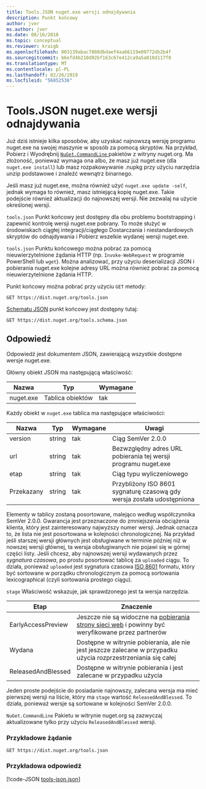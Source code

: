 ```yaml
---
title: Tools.JSON nuget.exe wersji odnajdywania
description: Punkt końcowy
author: jver
ms.author: jver
ms.date: 08/16/2018
ms.topic: conceptual
ms.reviewer: kraigb
ms.openlocfilehash: 003139abac7808dbdaef4aa66119e09772db2b4f
ms.sourcegitcommit: b6efd4b210d92bf163c67e412ca9a5a018d117f0
ms.translationtype: MT
ms.contentlocale: pl-PL
ms.lasthandoff: 02/26/2019
ms.locfileid: "56852536"
---
```

# <a name="toolsjson-for-discovering-nugetexe-versions"></a>Tools.JSON nuget.exe wersji odnajdywania

Już dziś istnieje kilka sposobów, aby uzyskać najnowszą wersję programu nuget.exe na swojej maszynie w sposób za pomocą skryptów. Na przykład, Pobierz i Wyodrębnij [ `NuGet.CommandLine` ](https://www.nuget.org/packages/NuGet.CommandLine/) pakietów z witryny nuget.org. Ma złożoność, ponieważ wymaga ona albo, że masz już nuget.exe (dla `nuget.exe install`) lub masz rozpakowywanie .nupkg przy użyciu narzędzia unzip podstawowe i znaleźć wewnątrz binarnego.

Jeśli masz już nuget.exe, można również użyć `nuget.exe update -self`, jednak wymaga to również, masz istniejącą kopię nuget.exe. Takie podejście również aktualizacji do najnowszej wersji. Nie zezwalaj na użycie określonej wersji.

`tools.json` Punkt końcowy jest dostępny dla obu problemu bootstrapping i zapewnić kontrolę wersji nuget.exe pobrany. To może służyć w środowiskach ciągłej integracji/ciągłego Dostarczania i niestandardowych skryptów do odnajdywania i Pobierz wszelkie wydanej wersji nuget.exe.

`tools.json` Punktu końcowego można pobrać za pomocą nieuwierzytelnione żądania HTTP (np. `Invoke-WebRequest` w programie PowerShell lub `wget`). Można analizować, przy użyciu deserializacji JSON i pobierania nuget.exe kolejne adresy URL można również pobrać za pomocą nieuwierzytelnione żądania HTTP.

Punkt końcowy można pobrać przy użyciu `GET` metody:

    GET https://dist.nuget.org/tools.json

[Schematu JSON](http://json-schema.org/) punkt końcowy jest dostępny tutaj:

    GET https://dist.nuget.org/tools.schema.json

## <a name="response"></a>Odpowiedź

Odpowiedź jest dokumentem JSON, zawierającą wszystkie dostępne wersje nuget.exe.

Główny obiekt JSON ma następującą właściwość:

Nazwa      | Typ             | Wymagane
--------- | ---------------- | --------
nuget.exe | Tablica obiektów | tak

Każdy obiekt w `nuget.exe` tablica ma następujące właściwości:

Nazwa     | Typ   | Wymagane | Uwagi
-------- | ------ | -------- | -----
version  | string | tak      | Ciąg SemVer 2.0.0
url      | string | tak      | Bezwzględny adres URL pobierania tej wersji programu nuget.exe
etap    | string | tak      | Ciąg typu wyliczeniowego
Przekazany | string | tak      | Przybliżony ISO 8601 sygnaturę czasową gdy wersja została udostępniona

Elementy w tablicy zostaną posortowane, malejąco według współczynnika SemVer 2.0.0. Gwarancja jest przeznaczone do zmniejszenia obciążenia klienta, który jest zainteresowany najwyższy numer wersji. Jednak oznacza to, że lista nie jest posortowana w kolejności chronologicznej. Na przykład jeśli starszej wersji głównych jest obsługiwane w terminie później niż w nowszej wersji głównej, ta wersja obsługiwanych nie pojawi się w górnej części listy. Jeśli chcesz, aby najnowszej wersji wydawanych przez *sygnatura czasowa*, po prostu posortować tablicę za `uploaded` ciągu. To działa, ponieważ `uploaded` jest sygnatura czasowa [ISO 8601](https://www.iso.org/iso-8601-date-and-time-format.html) formatu, który być sortowane w porządku chronologicznym za pomocą sortowania lexicographical (czyli sortowania prostego ciągu).

`stage` Właściwość wskazuje, jak sprawdzonego jest ta wersja narzędzia. 

Etap              | Znaczenie
------------------ | ------
EarlyAccessPreview | Jeszcze nie są widoczne na [pobierania strony sieci web](https://www.nuget.org/downloads) i powinny być weryfikowane przez partnerów
Wydana           | Dostępne w witrynie pobierania, ale nie jest jeszcze zalecane w przypadku użycia rozprzestrzeniania się całej
ReleasedAndBlessed | Dostępne w witrynie pobierania i jest zalecane w przypadku użycia

Jeden proste podejście do posiadanie najnowszy, zalecana wersja ma mieć pierwszej wersji na liście, który ma `stage` wartość `ReleasedAndBlessed`. To działa, ponieważ wersje są sortowane w kolejności SemVer 2.0.0.

`NuGet.CommandLine` Pakietu w witrynie nuget.org są zazwyczaj aktualizowane tylko przy użyciu `ReleasedAndBlessed` wersji.

### <a name="sample-request"></a>Przykładowe żądanie

    GET https://dist.nuget.org/tools.json

### <a name="sample-response"></a>Przykładowa odpowiedź

[!code-JSON [tools-json.json](./_data/tools-json.json)]
